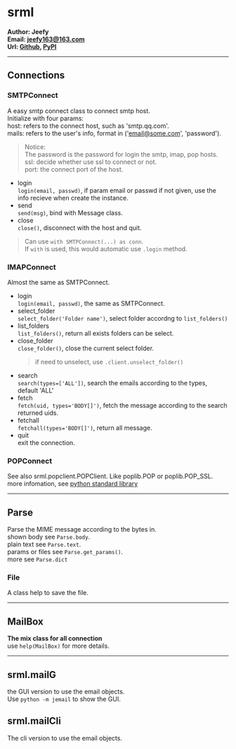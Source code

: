 # srml
**Author: Jeefy**  
**Email: jeefy163@163.com**  
**Url: [Github](https://github.com/jeefies/srml), [PyPI](https://pypi.org/project/srml)**

-----------
## Connections

### SMTPConnect
A easy smtp connect class to connect smtp host.   
Initialize with four params:  
host: refers to the connect host, such as 'smtp.qq.com'.  
mails: refers to the user's info, format in ('email@some.com', 'password').  
> Notice:  
> The password is the password for login the smtp, imap, pop hosts.  
ssl: decide whether use ssl to connect or not.  
port: the connect port of the host.  

- login  
    `login(email, passwd)`, if param email or passwd if not given, use the info recieve when create the instance.  
- send  
    `send(msg)`, bind with Message class.  
- close  
    `close()`, disconnect with the host and quit.  
> Can use `with SMTPConnect(...) as conn`.  
> If `with` is used, this would automatic use `.login` method.  

### IMAPConnect
Almost the same as SMTPConnect.
- login  
    `login(email, passwd)`, the same as SMTPConnect.  
- select_folder  
    `select_folder('Folder name')`, select folder accordng to `list_folders()`  
- list_folders  
    `list_folders()`, return all exists folders can be select.  
- close_folder  
    `close_folder()`, close the current select folder.  
    > if need to unselect, use `.client.unselect_folder()`
- search  
    `search(types=['ALL'])`, search the emails according to the types, default 'ALL'  
- fetch  
    `fetch(uid, types='BODY[]')`, fetch the message according to the search returned uids.  
- fetchall  
    `fetchall(types='BODY[]')`, return all message.  
- quit  
    exit the connection.  

### POPConnect
See also srml.popclient.POPClient.
Like poplib.POP or poplib.POP_SSL.
more infomation, see [python standard library](https://docs.python.org/3/library/poplib.html)

-------------------
## Parse
Parse the MIME message according to the bytes in.  
shown body see `Parse.body`.  
plain text see `Parse.text`.  
params or files see `Parse.get_params()`.  
more see `Parse.dict`  

### File
A class help to save the file.

---------------------------------
## MailBox
**The mix class for all connection**  
use `help(MailBox)` for more details.  

------------------
## srml.mailG
the GUI version to use the email objects.  
Use `python -m jemail` to show the GUI.  
## srml.mailCli
The cli version to use the email objects.  
